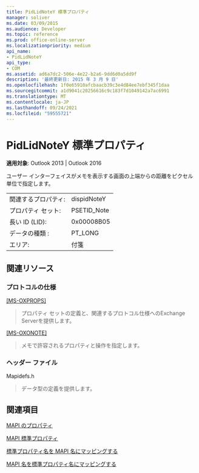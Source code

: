 ```yaml
---
title: PidLidNoteY 標準プロパティ
manager: soliver
ms.date: 03/09/2015
ms.audience: Developer
ms.topic: reference
ms.prod: office-online-server
ms.localizationpriority: medium
api_name:
- PidLidNoteY
api_type:
- COM
ms.assetid: ad6a7dc2-506e-4e22-b2a6-9dd6d0a5dd9f
description: '最終更新日: 2015 年 3 月 9 日'
ms.openlocfilehash: 1f0e65910afcbaacb39c3e4d84ee7ebf345f1daa
ms.sourcegitcommit: a1d9041c20256616c9c183f7d1049142a7ac6991
ms.translationtype: MT
ms.contentlocale: ja-JP
ms.lasthandoff: 09/24/2021
ms.locfileid: "59555721"
---
```

# <a name="pidlidnotey-canonical-property"></a>PidLidNoteY 標準プロパティ

  
  
**適用対象**: Outlook 2013 | Outlook 2016 
  
ユーザー インターフェイスがメモを表示する画面の上端からの距離をピクセル単位で指定します。
  
|||
|:-----|:-----|
|関連するプロパティ:  <br/> |dispidNoteY  <br/> |
|プロパティ セット:  <br/> |PSETID_Note  <br/> |
|長い ID (LID):  <br/> |0x00008B05  <br/> |
|データの種類 :   <br/> |PT_LONG  <br/> |
|エリア:  <br/> |付箋  <br/> |
   
## <a name="related-resources"></a>関連リソース

### <a name="protocol-specifications"></a>プロトコルの仕様

[[MS-OXPROPS]](https://msdn.microsoft.com/library/f6ab1613-aefe-447d-a49c-18217230b148%28Office.15%29.aspx)
  
> プロパティ セットの定義と、関連するプロトコル仕様へのExchange Serverを提供します。
    
[[MS-OXONOTE]](https://msdn.microsoft.com/library/6bf4ed7e-316c-4a3c-be27-5ec93e7ab39f%28Office.15%29.aspx)
  
> メモで許容されるプロパティと操作を指定します。
    
### <a name="header-files"></a>ヘッダー ファイル

Mapidefs.h
  
> データ型の定義を提供します。
    
## <a name="see-also"></a>関連項目



[MAPI のプロパティ](mapi-properties.md)
  
[MAPI 標準プロパティ](mapi-canonical-properties.md)
  
[標準プロパティ名を MAPI 名にマッピングする](mapping-canonical-property-names-to-mapi-names.md)
  
[MAPI 名を標準プロパティ名にマッピングする](mapping-mapi-names-to-canonical-property-names.md)

